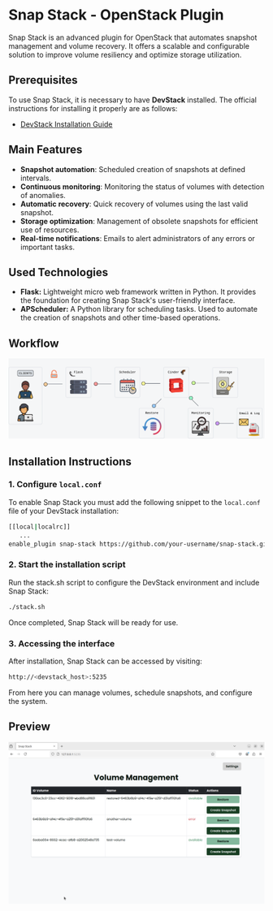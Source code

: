 # Snap Stack - OpenStack Plugin

Snap Stack is an advanced plugin for OpenStack that automates snapshot management and volume recovery. It offers a scalable and configurable solution to improve volume resiliency and optimize storage utilization.

## Prerequisites

To use Snap Stack, it is necessary to have **DevStack** installed. The official instructions for installing it properly are as follows:

- [DevStack Installation Guide](https://docs.openstack.org/devstack/latest/)

## Main Features

- **Snapshot automation**: Scheduled creation of snapshots at defined intervals.
- **Continuous monitoring**: Monitoring the status of volumes with detection of anomalies.
- **Automatic recovery**: Quick recovery of volumes using the last valid snapshot.
- **Storage optimization**: Management of obsolete snapshots for efficient use of resources.
- **Real-time notifications**: Emails to alert administrators of any errors or important tasks.

## Used Technologies

- **Flask:** Lightweight micro web framework written in Python. It provides the foundation for creating Snap Stack's user-friendly interface.
- **APScheduler:** A Python library for scheduling tasks. Used to automate the creation of snapshots and other time-based operations.

## Workflow

![Snap Stack Workflow](images/animated_workflow.gif "Snap Stack Workflow")

## Installation Instructions

### 1. Configure `local.conf`

To enable Snap Stack you must add the following snippet to the `local.conf` file of your DevStack installation:

```bash
[[local|localrc]]
   ...
enable_plugin snap-stack https://github.com/your-username/snap-stack.git main
```

### 2. Start the installation script

Run the stack.sh script to configure the DevStack environment and include Snap Stack:
```bash
./stack.sh
```

Once completed, Snap Stack will be ready for use.

### 3. Accessing the interface

After installation, Snap Stack can be accessed by visiting:
```bash
http://<devstack_host>:5235
```
From here you can manage volumes, schedule snapshots, and configure the system.

## Preview

![Volume Management Interface](images/homepage_snapstack.png "Volume Management Interface")
